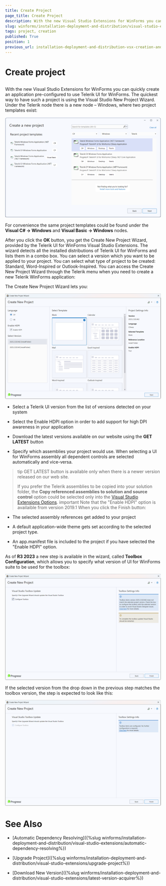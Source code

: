 ```yaml
---
title: Create Project
page_title: Create Project
description: With the new Visual Studio Extensions for WinForms you can quickly create an application pre-configured to use Telerik UI for WinForms.
slug: winforms/installation-deployment-and-distribution/visual-studio-extensions/project-creation
tags: project, creation
published: True
position: 1
previous_url: installation-deployment-and-distribution-vsx-creation-and-configuration-wizard,/devtools/winforms/installation-deployment-and-distribution/visual-studio-extensions/creation-and-configuration-wizard
---
```


# Create project

## 

With the new Visual Studio Extensions for WinForms you can quickly create an application pre-configured to use Telerik UI for WinForms. The quickest way to have such a project is using the Visual Studio New Project Wizard. Under the Telerik node there is a new node – Windows, where two project templates exist: 

![installation-deployment-and-distribution-vsx-create-project 001](images/installation-deployment-and-distribution-vsx-overview004.png)

For convenience the same project templates could be found under the __Visual C# -> Windows__  and __Visual Basic -> Windows__ nodes.

After you click the __OK__ button, you get the Create New Project Wizard, provided by the Telerik UI for WinForms Visual Studio Extensions. The wizard detects all the installed distributions of Telerik UI for WinForms and lists them in a combo box. You can select a version which you want to be applied to your project. You can select what type of project to be created: Standard, Word-Inspired or Outlook-Inspired. You can access the Create New Project Wizard through the Telerik menu when you need to create a new Telerik WinForms application: 

The Create New Project Wizard lets you:

![installation-deployment-and-distribution-vsx-create-project 002](images/installation-deployment-and-distribution-vsx-create-project002.png)

* Select a Telerik UI version from the list of versions detected on your system

* Select the Enable HDPI option in order to add support for high DPI awareness in your application

* Download the latest versions available on our website using the __GET LATEST__ button

* Specify which assemblies your project would use. When selecting a UI for WinForms assembly all dependent controls are selected automatically and vice-versa.

>tip GET LATEST button is available only when there is a newer version released on our web site.
>
>If you prefer the Telerik assemblies to be copied into your solution folder, the __Copy referenced assemblies to solution and source control__ option could be selected only into the [Visual Studio Extensions Options](https://docs.telerik.com/devtools/winforms/visual-studio-integration/visual-studio-extensions/options).
>important Note that the "Enable HDPI" option is availaible from version 2019.1
When you click the Finish button:

* The selected assembly references get added to your project

* A default application-wide theme gets set according to the selected project type.

* An app.manifest file is included to the project if you have selected the "Enable HDPI" option.

As of **R3 2023** a new step is available in the wizard, called **Toolbox Configuration**, which allows you to specify what version of UI for WinForms suite to be used for the toolbox:

![installation-deployment-and-distribution-vsx-create-project 003](images/installation-deployment-and-distribution-vsx-create-project003.png) 

If the selected version from the drop down in the previous step matches the toolbox version, the step is expected to look like this: 

![installation-deployment-and-distribution-vsx-create-project 005](images/installation-deployment-and-distribution-vsx-create-project005.png) 


# See Also

 * [Automatic Dependency Resolving]({%slug winforms/installation-deployment-and-distribution/visual-studio-extensions/automatic-dependency-resolving%})

 * [Upgrade Project]({%slug winforms/installation-deployment-and-distribution/visual-studio-extensions/upgrade-project%})

 * [Download New Version]({%slug winforms/installation-deployment-and-distribution/visual-studio-extensions/latest-version-acquirer%})
